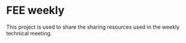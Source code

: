 # FEE weekly

This project is used to share the sharing resources used in the weekly technical meeting.
